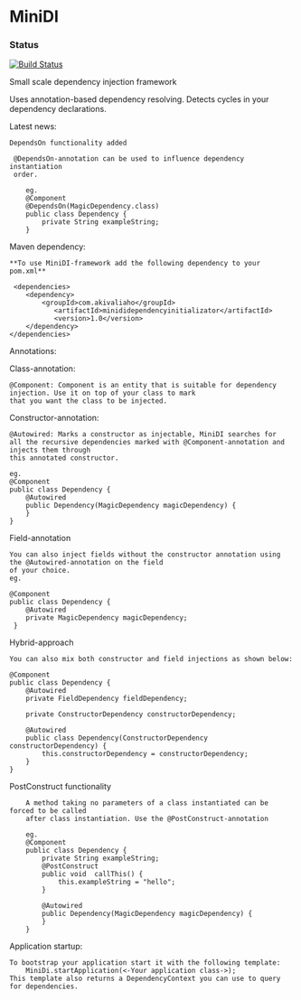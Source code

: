 # MiniDI
### Status
[![Build Status](https://travis-ci.org/AkiValiaho/MiniDI.svg)](https://travis-ci.org/AkiValiaho/MiniDI)

Small scale dependency injection framework

Uses annotation-based dependency resolving. Detects cycles in your
dependency declarations.

Latest news:
    
    DependsOn functionality added
      
     @DependsOn-annotation can be used to influence dependency instantiation
     order.
        
        eg.
        @Component
        @DependsOn(MagicDependency.class)
        public class Dependency {
            private String exampleString;
        }   
    
    
Maven dependency:

    **To use MiniDI-framework add the following dependency to your pom.xml**
      
     <dependencies>
        <dependency>
            <groupId>com.akivaliaho</groupId>
               <artifactId>minididependencyinitializator</artifactId>
               <version>1.0</version>
        </dependency>
    </dependencies>

Annotations:

Class-annotation:
    
    @Component: Component is an entity that is suitable for dependency injection. Use it on top of your class to mark
    that you want the class to be injected.

Constructor-annotation:
    
    @Autowired: Marks a constructor as injectable, MiniDI searches for
    all the recursive dependencies marked with @Component-annotation and injects them through
    this annotated constructor.
    
    eg.
    @Component
    public class Dependency {
        @Autowired
        public Dependency(MagicDependency magicDependency) {
        }
    }
    
Field-annotation
    
    You can also inject fields without the constructor annotation using the @Autowired-annotation on the field
    of your choice.
    eg.
    
    @Component
    public class Dependency {
        @Autowired
        private MagicDependency magicDependency;
     }
    
Hybrid-approach
    
    You can also mix both constructor and field injections as shown below:
    
    @Component
    public class Dependency {
        @Autowired
        private FieldDependency fieldDependency;
        
        private ConstructorDependency constructorDependency;
        
        @Autowired
        public class Dependency(ConstructorDependency constructorDependency) {
            this.constructorDependency = constructorDependency;
        }
    }
 
 PostConstruct functionality
        
        A method taking no parameters of a class instantiated can be forced to be called
        after class instantiation. Use the @PostConstruct-annotation
        
        eg.
        @Component
        public class Dependency {
            private String exampleString;
            @PostConstruct
            public void  callThis() {
                this.exampleString = "hello";
            }
            
            @Autowired
            public Dependency(MagicDependency magicDependency) {
            }
        }    
 
Application startup:

    To bootstrap your application start it with the following template:
        MiniDi.startApplication(<-Your application class->);
    This template also returns a DependencyContext you can use to query for dependencies.

    
